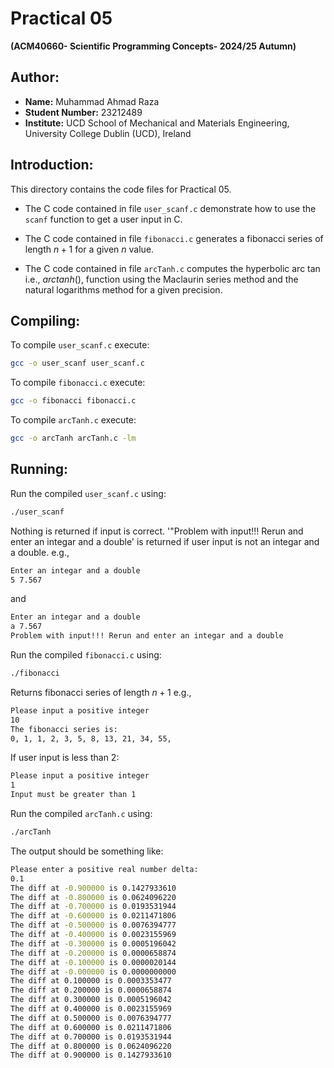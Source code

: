# Practical 05 
  
**(ACM40660- Scientific Programming Concepts- 2024/25 Autumn)**  
  
## Author:  
* **Name:** Muhammad Ahmad Raza  
* **Student Number:** 23212489  
* **Institute:** UCD School of Mechanical and Materials Engineering, University College Dublin (UCD), Ireland  
  
## Introduction:  

This directory contains the code files for Practical 05.  
  
* The C code contained in file `user_scanf.c` demonstrate how to use the `scanf` function to get a user input in C.

* The C code contained in file `fibonacci.c` generates a fibonacci series of length $n+1$ for a given $n$ value.

* The C code contained in file `arcTanh.c` computes the hyperbolic arc tan i.e., $arctanh()$, function using the Maclaurin series method and the natural logarithms method for a given precision.

## Compiling:

To compile `user_scanf.c` execute: 

```bash
gcc -o user_scanf user_scanf.c
```

To compile `fibonacci.c` execute: 

```bash
gcc -o fibonacci fibonacci.c
```

To compile `arcTanh.c` execute: 

```bash
gcc -o arcTanh arcTanh.c -lm
```

## Running:  

Run the compiled `user_scanf.c` using:  

```bash
./user_scanf
```

Nothing is returned if input is correct. '"Problem with input!!! Rerun and enter an integar and a double' is returned if user input is not an integar and a double. e.g.,

```bash
Enter an integar and a double
5 7.567
```
and
```bash
Enter an integar and a double
a 7.567
Problem with input!!! Rerun and enter an integar and a double
```

Run the compiled `fibonacci.c` using:  

```bash
./fibonacci
```

Returns fibonacci series of length $n+1$ e.g.,

```bash
Please input a positive integer
10
The fibonacci series is: 
0, 1, 1, 2, 3, 5, 8, 13, 21, 34, 55, 
```
If user input is less than 2:

```bash
Please input a positive integer
1
Input must be greater than 1
```

Run the compiled `arcTanh.c` using:  

```bash
./arcTanh
```

The output should be something like:

```bash
Please enter a positive real number delta:
0.1
The diff at -0.900000 is 0.1427933610
The diff at -0.800000 is 0.0624096220
The diff at -0.700000 is 0.0193531944
The diff at -0.600000 is 0.0211471806
The diff at -0.500000 is 0.0076394777
The diff at -0.400000 is 0.0023155969
The diff at -0.300000 is 0.0005196042
The diff at -0.200000 is 0.0000658874
The diff at -0.100000 is 0.0000020144
The diff at -0.000000 is 0.0000000000
The diff at 0.100000 is 0.0003353477
The diff at 0.200000 is 0.0000658874
The diff at 0.300000 is 0.0005196042
The diff at 0.400000 is 0.0023155969
The diff at 0.500000 is 0.0076394777
The diff at 0.600000 is 0.0211471806
The diff at 0.700000 is 0.0193531944
The diff at 0.800000 is 0.0624096220
The diff at 0.900000 is 0.1427933610
```
